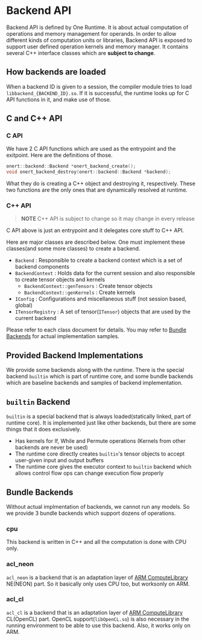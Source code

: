# Backend API

Backend API is defined by One Runtime. It is about actual computation of operations and memory management for operands. In order to allow different kinds of computation units or libraries, Backend API is exposed to support user defined operation kernels and memory manager. It contains several C++ interface classes which are **subject to change**.

## How backends are loaded

When a backend ID is given to a session, the compiler module tries to load `libbackend_{BACKEND_ID}.so`. If it is successful, the runtime looks up for C API functions in it, and make use of those.

## C and C++ API

### C API

We have 2 C API functions which are used as the entrypoint and the exitpoint. Here are the definitions of those.

```c
onert::backend::Backend *onert_backend_create();
void onert_backend_destroy(onert::backend::Backend *backend);
```

What they do is creating a C++ object and destroying it, respectively. These two functions are the only ones that are dynamically resolved at runtime.

### C++ API

> **NOTE** C++ API is subject to change so it may change in every release

C API above is just an entrypoint and it delegates core stuff to C++ API.

Here are major classes are described below. One must implement these classes(and some more classes) to create a backend.

- `Backend` : Responsible to create a backend context which is a set of backend components
- `BackendContext` : Holds data for the current session and also responsible to create tensor objects and kernels
  - `BackendContext::genTensors` : Create tensor objects
  - `BackendContext::genKernels` : Create kernels
- `IConfig` : Configurations and miscellaneous stuff (not session based, global)
- `ITensorRegistry` : A set of tensor(`ITensor`) objects that are used by the current backend

Please refer to each class document for details. You may refer to [Bundle Backends](#bundle-backends) for actual implementation samples.

## Provided Backend Implementations

We provide some backends along with the runtime. There is the special backend `builtin` which is part of runtime core, and some bundle backends which are baseline backends and samples of backend implementation.

## `builtin` Backend

`builtin` is a special backend that is always loaded(statically linked, part of runtime core). It is implemented just like other backends, but there are some things that it does exclusively.

- Has kernels for If, While and Permute operations (Kernels from other backends are never be used)
- The runtime core directly creates `builtin`'s tensor objects to accept user-given input and output buffers
- The runtime core gives the executor context to `builtin` backend which allows control flow ops can change execution flow properly

## Bundle Backends

Without actual implmentation of backends, we cannot run any models. So we provide 3 bundle backends which support dozens of operations.

### cpu

This backend is written in C++ and all the computation is done with CPU only.

### acl_neon

`acl_neon` is a backend that is an adaptation layer of [ARM ComputeLibrary](https://github.com/ARM-software/ComputeLibrary) NE(NEON) part. So it basically only uses CPU too, but worksonly on ARM.

### acl_cl

`acl_cl` is a backend that is an adaptation layer of [ARM ComputeLibrary](https://github.com/ARM-software/ComputeLibrary) CL(OpenCL) part. OpenCL support(`libOpenCL.so`) is also necessary in the running environment to be able to use this backend. Also, it works only on ARM.
